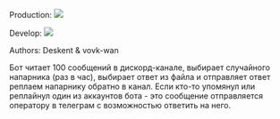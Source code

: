 Production:
<img src="https://github.com/Deskent/discord_mailer/workflows/discord_mailer/badge.svg?branch=main"><br>

Develop:
<img src="https://github.com/Deskent/discord_mailer/workflows/discord_mailer/badge.svg?branch=develop"><br>

Authors: Deskent & vovk-wan



Бот читает 100 сообщений в дискорд-канале, выбирает случайного напарника (раз в час), выбирает ответ из файла и отправляет ответ реплаем напарнику обратно в канал.
Если кто-то упомянул или реплайнул один из аккаунтов бота - это сообщение отправляется оператору в телеграм с возможностью ответить на него.
